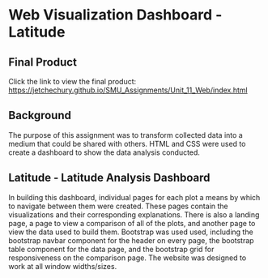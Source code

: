 # Web Visualization Dashboard - Latitude

## Final Product
Click the link to view the final product: 
https://jetchechury.github.io/SMU_Assignments/Unit_11_Web/index.html 

## Background

The purpose of this assignment was to transform collected data into a medium that could be shared with others.  HTML and CSS were used to create a dashboard to show the data analysis conducted.

## Latitude - Latitude Analysis Dashboard

In building this dashboard, individual pages for each plot a means by which to navigate between them were created. These pages contain the visualizations and their corresponding explanations. There is also a landing page, a page to view a comparison of all of the plots, and another page to view the data used to build them.  Bootstrap was used used, including the bootstrap navbar component for the header on every page, the bootstrap table component for the data page, and the bootstrap grid for responsiveness on the comparison page.  The website was designed to work at all window widths/sizes.


